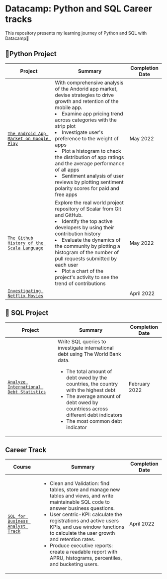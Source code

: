 # Datacamp: Python and SQL Career tracks
This repository presents my learning journey of Python and SQL with Datacamp🚀

## 🐍Python Project
| Project | Summary | Completion Date |
| --- | --- | --- |
| [`The Android App Market on Google Play`](https://app.datacamp.com/workspace/w/260f41ea-d9e2-4203-8c69-d61cdef619aa) | With comprehensive analysis of the Andorid app market, devise strategies to drive growth and retention of the mobile app. <li> Examine app pricing trend across categories with the strip plot </li> <li> Investigate user's preference to the weight of apps </li> <li> Plot a histogram to check the distribution of app ratings and the average performance of all apps</li> <li>Sentiment analysis of user reviews by plotting sentiment polarity scores for paid and free apps </li>| May 2022 |
| [`The Github History of the Scala Language`](https://app.datacamp.com/workspace/w/877c46ed-9a58-485c-ae0d-b4d6a5737b66) | Explore the real world project repository of Scalar from Git and GitHub. <li> Identify the top active developers by using their contribution history </li><li> Evaluate the dynamics of the community by plotting a histogram of the number of pull requests submitted by each user </li><li>Plot a chart of the project's activity to see the trend of contributions</li>| May 2022 |
| [`Investigating Netflix Movies`](https://github.com/JieunKim-Econ/Datacamp_SQL/blob/main/Project/Investigating%20Netflix%20Movies.ipynb) | | April 2022 |



## 📂 SQL Project
| Project | Summary | Completion Date |
| --- | --- | --- |
| [`Analyze International Debt Statistics`](https://github.com/JieunKim-Econ/Datacamp_Python_SQL/blob/main/Project/Analyze%20international%20debt%20statistics.ipynb)| Write SQL queries to investigate international debt using The World Bank data. <ul><li>The total amount of debt owed by the countries, the country with the highest debt </li><li>The average amount of debt owed by countriess across different debt indicators</li><li>The most common debt indicator</li></ul>| February 2022 |

## Career Track
| Course | Summary | Completion Date |
| --- | --- | --- |
| [`SQL for Business Analyst Track`](https://github.com/JieunKim-Econ/Datacamp_SQL/blob/main/Certificate/SQL%20for%20Business%20Analyst%20Track.pdf) | <ul><li>Clean and Validation: find tables, store and manage new tables and views, and write maintainable SQL code to answer business questions.</li><li>User centric-KPI: calculate the registrations and active users KPIs, and use window functions to calculate the user growth and retention rates.</li> <li>Produce executive reports: create a readable report with APRU, histograms, percentiles, and bucketing users.</li></ul> | April 2022 |

